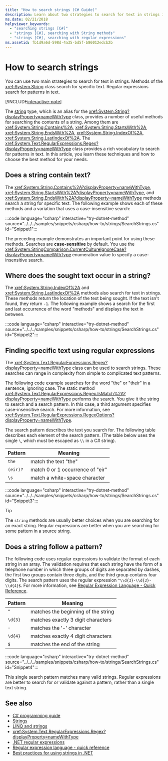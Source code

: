 ```yaml
---
title: "How to search strings (C# Guide)"
description: Learn about two strategies to search for text in strings in C#. String class methods search for specific text. Regular expressions search for patterns in text.
ms.date: 02/21/2018
helpviewer_keywords: 
  - "searching strings [C#]"
  - "strings [C#], searching with String methods"
  - "strings [C#], searching with regular expressions"
ms.assetid: fb1d9a6d-598d-4a35-bd5f-b86012edcb2b
---
```


# How to search strings

You can use two main strategies to search for text in strings. Methods of the <xref:System.String> class search for specific text. Regular expressions search for patterns in text.

[!INCLUDE[interactive-note](~/includes/csharp-interactive-note.md)]

The [string](../language-reference/builtin-types/reference-types.md#the-string-type) type, which is an alias for the <xref:System.String?displayProperty=nameWithType> class, provides a number of useful methods for searching the contents of a string. Among them are <xref:System.String.Contains%2A>, <xref:System.String.StartsWith%2A>, <xref:System.String.EndsWith%2A>, <xref:System.String.IndexOf%2A>, <xref:System.String.LastIndexOf%2A>. The <xref:System.Text.RegularExpressions.Regex?displayProperty=nameWithType> class provides a rich vocabulary to search for patterns in text. In this article, you learn these techniques and how to choose the best method for your needs.

## Does a string contain text?

The <xref:System.String.Contains%2A?displayProperty=nameWithType>, <xref:System.String.StartsWith%2A?displayProperty=nameWithType>, and <xref:System.String.EndsWith%2A?displayProperty=nameWithType> methods search a string for specific text. The following example shows each of these methods and a variation that uses a case-insensitive search:

:::code language="csharp" interactive="try-dotnet-method" source="../../../samples/snippets/csharp/how-to/strings/SearchStrings.cs" id="Snippet1":::

The preceding example demonstrates an important point for using these methods. Searches are **case-sensitive** by default. You use the <xref:System.StringComparison.CurrentCultureIgnoreCase?displayProperty=nameWithType> enumeration value to specify a case-insensitive search.

## Where does the sought text occur in a string?

The <xref:System.String.IndexOf%2A> and <xref:System.String.LastIndexOf%2A> methods also search for text in strings. These methods return the location of the text being sought. If the text isn't found, they return `-1`. The following example shows a search for the first and last occurrence of the word "methods" and displays the text in between.

:::code language="csharp" interactive="try-dotnet-method" source="../../../samples/snippets/csharp/how-to/strings/SearchStrings.cs" id="Snippet2":::

## Finding specific text using regular expressions

The <xref:System.Text.RegularExpressions.Regex?displayProperty=nameWithType> class can be used to search strings. These searches can range in complexity from simple to complicated text patterns.

The following code example searches for the word "the" or "their" in a sentence, ignoring case. The static method <xref:System.Text.RegularExpressions.Regex.IsMatch%2A?displayProperty=nameWithType> performs the search. You give it the string to search and a search pattern. In this case, a third argument specifies case-insensitive search. For more information, see <xref:System.Text.RegularExpressions.RegexOptions?displayProperty=nameWithType>.

The search pattern describes the text you search for. The following table describes each element of the search pattern. (The table below uses the single `\`, which must be escaped as `\\` in a C# string).

| Pattern  | Meaning                          |
|----------|----------------------------------|
| `the`    | match the text "the"             |
| `(eir)?` | match 0 or 1 occurrence of "eir" |
| `\s`     | match a white-space character    |

:::code language="csharp" interactive="try-dotnet-method" source="../../../samples/snippets/csharp/how-to/strings/SearchStrings.cs" id="Snippet3":::

> [!TIP]
> The `string` methods are usually better choices when you are searching for an exact string. Regular expressions are better when you are searching for some pattern in a source string.

## Does a string follow a pattern?

The following code uses regular expressions to validate the format of each string in an array. The validation requires that each string have the form of a telephone number in which three groups of digits are separated by dashes, the first two groups contain three digits, and the third group contains four digits. The search pattern uses the regular expression `^\\d{3}-\\d{3}-\\d{4}$`. For more information, see [Regular Expression Language - Quick Reference](../../standard/base-types/regular-expression-language-quick-reference.md).

| Pattern | Meaning                             |
|---------|-------------------------------------|
| `^`     | matches the beginning of the string |
| `\d{3}` | matches exactly 3 digit characters  |
| `-`     | matches the '-' character           |
| `\d{4}` | matches exactly 4 digit characters  |
| `$`     | matches the end of the string       |

:::code language="csharp" interactive="try-dotnet-method" source="../../../samples/snippets/csharp/how-to/strings/SearchStrings.cs" id="Snippet4":::

This single search pattern matches many valid strings. Regular expressions are better to search for or validate against a pattern, rather than a single text string.

## See also

- [C# programming guide](../programming-guide/index.md)
- [Strings](../programming-guide/strings/index.md)
- [LINQ and strings](../programming-guide/concepts/linq/linq-and-strings.md)
- <xref:System.Text.RegularExpressions.Regex?displayProperty=nameWithType>
- [.NET regular expressions](../../standard/base-types/regular-expressions.md)
- [Regular expression language - quick reference](../../standard/base-types/regular-expression-language-quick-reference.md)
- [Best practices for using strings in .NET](../../standard/base-types/best-practices-strings.md)
